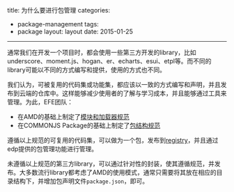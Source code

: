 title: 为什么要进行包管理
categories:
- package-management
tags:
-  package
layout:
    layout
date:
    2015-01-25
---


通常我们在开发一个项目时，都会使用一些第三方开发的library，比如underscore、moment.js、hogan、er、echarts、esui、etpl等。而不同的library可能以不同的方式编写和提供，使用的方式也不同。

我们认为，可被复用的代码集或功能集，都应该以一致的方式编写和声明，并且发布到云端的仓库中。这样能够减少使用者的了解与学习成本，并且能够通过工具来管理。为此，EFE团队：

- 在AMD的基础上制定了[模块和加载器规范](https://github.com/ecomfe/spec/blob/master/module.md)
- 在COMMONJS Package的基础上制定了[包结构规范](https://github.com/ecomfe/spec/blob/master/package.md)

遵循以上规范的可复用的代码集，可以做为一个包，发布到[registry](http://edp-registry.baidu.com/)，并且通过edp提供的包管理功能进行管理。

未遵循以上规范的第三方library，可以通过针对性的封装，使其遵循规范，并发布。大多数流行library都考虑了AMD的使用模式，通常只需要将其放在相应的目录结构下，并增加包声明文件`package.json`，即可。